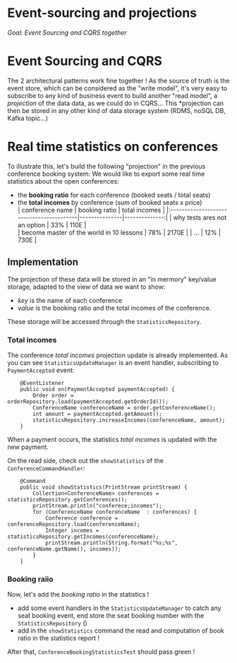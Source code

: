 Event-sourcing and projections
==============================

*Goal: Event Sourcing and CQRS together*

# Event Sourcing and CQRS

The 2 architectural patterns work fine together ! 
As the source of truth is the event store, which can be considered as the "write model",
it's very easy to subscribe to any kind of business event to build another "read model", a *projection* of the data data, as we could do in CQRS... 
This *projection can then be stored in any other kind of data storage system (RDMS, noSQL DB, Kafka topic...)

# Real time statistics on conferences
 
To illustrate this, let's build the following "projection" in the previous conference booking system: 
We would like to export some real time statistics about the open conferences:
* the **booking ratio** for each conference (booked seats / total seats)
* the **total incomes** by conference (sum of booked seats x price)  
|      conference name                     | booking ratio | total incomes |
|:-----------------------------------------|---------------|--------------:|
| why tests ares not an option             |      33%      |      110E     |    
| become master of the world in 10 lessons |      78%      |      2170E    |
| ...                                      |      12%      |      730E     |

## Implementation

The projection of these data will be stored in an "in mermory" key/value storage, 
adapted to the view of data we want to show:
* *key* is the name of each conference
* *value* is the booking ratio and the total incomes of the conference.

These storage will be accessed through the `StatisticsRepository`.

### Total incomes

The conference *total incomes* projection update is already implemented. 
As you can see `StatisticsUpdateManager` is an event handler, subscribing to `PaymentAccepted` event:
``` 
    @EventListener
    public void on(PaymentAccepted paymentAccepted) {
        Order order = orderRepository.load(paymentAccepted.getOrderId());
        ConferenceName conferenceName = order.getConferenceName();
        int amount = paymentAccepted.getAmount();
        statisticsRepository.increaseIncomes(conferenceName, amount);
    }
```
When a payment occurs, the statistics *total incomes* is updated with the new payment. 

On the read side, check out the `showStatistics` of the `ConferenceCommandHandler`:

```
    @Command
    public void showStatistics(PrintStream printStream) {
        Collection<ConferenceName> conferences = statisticsRepository.getConferences();
        printStream.println("conferece;incomes");
        for (ConferenceName conferenceName  : conferences) {
            Conference conference = conferenceRepository.load(conferenceName);
            Integer incomes = statisticsRepository.getIncomes(conferenceName);
            printStream.println(String.format("%s;%s", conferenceName.getName(), incomes));
        }
    }
```

### Booking raiio

Now, let's add the *booking ratio* in the statistics !
* add some event handlers in the `StatisticsUpdateManager` to catch any seat booking event, end store the seat booking number with the `StatisticsRepository` ()
* add in the `showStatistics` command the read and computation of book ratio in the statistics report !

After that, `ConferenceBookingStatisticsTest` should pass green !